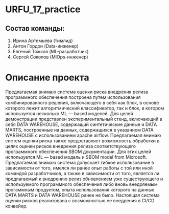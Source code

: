 # URFU_17_practice

## Состав команды:
1. Ирина Артемьева (тимлид)
2. Антон Гордон (Data-инженер)
3. Евгений Тяжков (ML-разработчик)
4. Сергей Соколов (MlOps-инженер)


# Описание проекта
Предлагаемая внимаю система оценки риска внедрения релиза программного обеспечения построена путем использования комбинированного решения, включающего в себя как блок, в основе которого лежит алгоритмический классификатор, так и блок, в котором используется несколько ML — based моделей.
Для целей демонстрации представлен экспериментальный стенд, включающий в себя DATA WAREHOUSE, содержащий синтетические данные и DATA MARTS, построенные на данных, содержащихся в указанном DATA WAREHOUSE с использованием apache airflow.
Предлагаемая внимаю систем оценки риска также предоставляет возможность обработки в целях оценки рисков внедрения релиза соответствующего программного обеспечения SBOM документации. Для этих целей используется ML — based модель и SBOM model from Microsoft.
Предлагаемая внимаю система допускает гибкое использование в зависимости от того, имелся ли ранее опыт работы с той или иной командой разработчиков, а также в зависимости от того, является ли предлагаемый к внедрению релиз обновлением уже существующего и используемого программного обеспечения либо вновь внедряемым прогаммным продуктом, опыта использования которого на данных DATA MARTS и DATA WAREHOUSE ранее не было.
Настоящая система оценки рисков реализована с возможностью ее внедрения в CI/CD конвейер.

